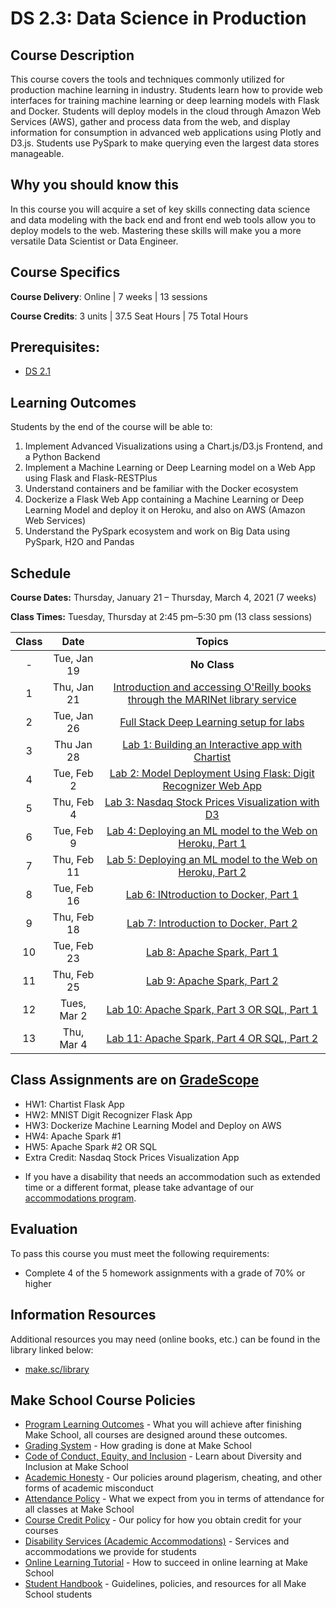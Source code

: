 # DS 2.3: Data Science in Production

## Course Description

This course covers the tools and techniques commonly utilized for production machine learning in industry. Students learn how to provide web interfaces for training machine learning or deep learning models with Flask and Docker. Students will deploy models in the cloud through Amazon Web Services (AWS), gather and process data from the web, and display information for consumption in advanced web applications using Plotly and D3.js. Students use PySpark to make querying even the largest data stores manageable.

## Why you should know this

In this course you will acquire a set of key skills connecting data science and data modeling with the back end and front end web tools allow you to deploy models to the web. Mastering these skills will make you a more versatile Data Scientist or Data Engineer.

## Course Specifics

**Course Delivery**: Online | 7 weeks | 13 sessions

**Course Credits**: 3 units | 37.5 Seat Hours | 75 Total Hours

## Prerequisites:  

- [DS 2.1](https://github.com/Make-School-Courses/DS-2.1-Machine-Learning)

## Learning Outcomes

Students by the end of the course will be able to:

1. Implement Advanced Visualizations using a Chart.js/D3.js Frontend, and a Python Backend
1. Implement a Machine Learning or Deep Learning model on a Web App using Flask and Flask-RESTPlus
1. Understand containers and be familiar with the Docker ecosystem 
1. Dockerize a Flask Web App containing a Machine Learning or Deep Learning Model and deploy it on Heroku, and also on AWS (Amazon Web Services)
1. Understand the PySpark ecosystem and work on Big Data using PySpark, H2O and Pandas


## Schedule
**Course Dates:** Thursday, January 21 – Thursday, March 4, 2021 (7 weeks)

**Class Times:** Tuesday, Thursday at 2:45 pm–5:30 pm (13 class sessions)

| Class |    Date     |             Topics              |
| :---: | :---------: | :-----------------------------: |
|   -   | Tue, Jan 19 |          **No Class**           |
|   1   | Thu, Jan 21 |        [Introduction and accessing O'Reilly books through the MARINet library service](https://docs.google.com/document/d/1844RSfAT8ybMYJjBqcU8PO_XR8ExdowONKegBbsrz30/edit?usp=sharing)        |
|   2   | Tue, Jan 26 |        [Full Stack Deep Learning setup for labs](https://docs.google.com/presentation/d/1hFYmpxAJ-sJzdVCuZ2hJq9qiq_aA7_5UmjVSyrgDYhY/edit?usp=sharing)        |
|   3   | Thu Jan 28  |        [Lab 1: Building an Interactive app with Chartist](https://docs.google.com/presentation/d/14zfXo0wVAJM5BqoIJYH5qOVsl1uDCnD3VFzD2is4bBE/edit?usp=sharing)
|   4   | Tue, Feb 2  |        [Lab 2: Model Deployment Using Flask: Digit Recognizer Web App](https://docs.google.com/presentation/d/1N1NyPNVBQR7SH3SPq3TlWXs4GRXFSM0T_5GTZzMbJGY/edit?usp=sharing)        |
|   5   | Thu, Feb 4  |        [Lab 3: Nasdaq Stock Prices Visualization with D3](https://docs.google.com/presentation/d/1tloR_rrl5_a3tIhYyGWqNB_rvPTRN4BUCk3H-JfPLGI/edit?usp=sharing)        |
|   6   | Tue, Feb 9  |        [Lab 4: Deploying an ML model to the Web on Heroku, Part 1](https://docs.google.com/presentation/d/1uXSPgFvN7vrT9SrAZkmFYK-UvA2nuz5peakmOa9YEDY/edit?usp=sharing)        |
|   7   | Thu, Feb 11 |        [Lab 5: Deploying an ML model to the Web on Heroku, Part 2](https://docs.google.com/presentation/d/1IYXIgrslGmoa05N2oOPYI-vCTcWXXO2CjzVVXLoI9JE/edit?usp=sharing)        |
|   8   | Tue, Feb 16 |        [Lab 6: INtroduction to Docker, Part 1](https://docs.google.com/presentation/d/198BbXIZYMFVHe5cMAthQGJYc1z9lYmpnTWiPLnFdxaM/edit?usp=sharing)        |
|   9   | Thu, Feb 18 |        [Lab 7: Introduction to Docker, Part 2](https://docs.google.com/presentation/d/1qAVZQrVerXegDCAdFxg-NjCzzP5SH4NzQ6OZwknRY00/edit?usp=sharing)        |
|  10   | Tue, Feb 23 |        [Lab 8: Apache Spark, Part 1]()        |
|  11   | Thu, Feb 25 |        [Lab 9: Apache Spark, Part 2]()        |
|  12   | Tues, Mar 2 |        [Lab 10: Apache Spark, Part 3 OR SQL, Part 1]()       |
|  13   | Thu, Mar 4  |        [Lab 11: Apache Spark, Part 4 OR SQL, Part 2]()       |


## Class Assignments are on [GradeScope](https://www.gradescope.com/courses/243116)


* HW1: Chartist Flask App
* HW2: MNIST Digit Recognizer Flask App
* HW3: Dockerize Machine Learning Model and Deploy on AWS
* HW4: Apache Spark #1
* HW5: Apache Spark #2 OR SQL
* Extra Credit: Nasdaq Stock Prices Visualization App


- If you have a disability that needs an accommodation such as extended time or a different format, please take advantage of our [accommodations program](make.sc/disability-policy).

## Evaluation
To pass this course you must meet the following requirements:

- Complete 4 of the 5 homework assignments with a grade of 70% or higher



##  Information Resources

Additional resources you may need (online books, etc.) can be found in the library linked below:

- [make.sc/library](http://make.sc/library)


## Make School Course Policies

- [Program Learning Outcomes](https://make.sc/program-learning-outcomes) - What you will achieve after finishing Make School, all courses are designed around these outcomes.
- [Grading System](https://make.sc/grading-system) - How grading is done at Make School
- [Code of Conduct, Equity, and Inclusion](https://make.sc/code-of-conduct) - Learn about Diversity and Inclusion at Make School
- [Academic Honesty](https://make.sc/academic-honesty-policy) - Our policies around plagerism, cheating, and other forms of academic misconduct
- [Attendance Policy](https://make.sc/attendance-policy) - What we expect from you in terms of attendance for all classes at Make School
- [Course Credit Policy](https://make.sc/course-credit-policy) - Our policy for how you obtain credit for your courses
- [Disability Services (Academic Accommodations)](https://make.sc/disability-services) - Services and accommodations we provide for students
- [Online Learning Tutorial](https://make.sc/online-learning-tutorial) - How to succeed in online learning at Make School
- [Student Handbook](https://make.sc/student-handbook) - Guidelines, policies, and resources for all Make School students
